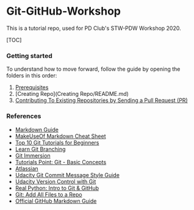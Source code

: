 # Git-GitHub-Workshop

This is a tutorial repo, used for PD Club's STW-PDW Workshop 2020.

[TOC]

### Getting started

To understand how to move forward, follow the guide by opening the folders in this order:

1.  [Prerequisites](/Prerequisites/README.md)
2.  [Creating Repo](Creating Repo/README.md)
3.  [Contributing To Existing Repositories by Sending a Pull Request (PR)](/Contributing%20To%20Existing%20Repositories/README.md)

### References

-   [Markdown Guide](https://www.markdownguide.org)
-   [MakeUseOf Markdown Cheat Sheet](https://www.makeuseof.com/tag/printable-markdown-cheat-sheet/)
-   [Top 10 Git Tutorials for Beginners](https://www.webfx.com/blog/web-design/git-tutorials-beginners/)
-   [Learn Git Branching](https://learngitbranching.js.org/)
-   [Git Immersion](https://gitimmersion.com/index.html)
-   [Tutorials Point: Git - Basic Concepts](https://www.tutorialspoint.com/git/git_basic_concepts.htm)
-   [Atlassian](https://www.atlassian.com/git/tutorials)
-   [Udacity Git Commit Message Style Guide](https://udacity.github.io/git-styleguide/)
-   [Udacity Version Control with Git](https://www.udacity.com/course/version-control-with-git--ud123)  
-   [Real Python: Intro to Git & GitHub](https://realpython.com/python-git-github-intro/)
-   [Git: Add All Files to a Repo](https://stackabuse.com/git-add-all-files-to-a-repo/)
-   [Official GitHub Markdown Guide](https://guides.github.com/features/mastering-markdown/)
